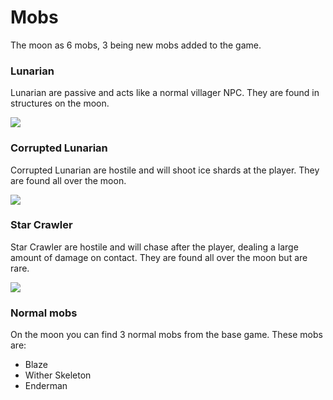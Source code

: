 # Mobs

The moon as 6 mobs, 3 being new mobs added to the game.

### Lunarian

Lunarian are passive and acts like a normal villager NPC. They are found in
structures on the moon.

<img src="https://cdn.toby7002.dev/astralinium/user_2hOh8WFkJfiVXKacOxNrUGlcCHv-2024-06-05_23.46.02.png" />

### Corrupted Lunarian

Corrupted Lunarian are hostile and will shoot ice shards at the player. They are
found all over the moon.

<img src="https://cdn.toby7002.dev/astralinium/user_2hOh8WFkJfiVXKacOxNrUGlcCHv-2024-06-05_23.48.08.png" />

### Star Crawler

Star Crawler are hostile and will chase after the player, dealing a large amount
of damage on contact. They are found all over the moon but are rare.

<img src="https://cdn.toby7002.dev/astralinium/user_2hOh8WFkJfiVXKacOxNrUGlcCHv-2024-06-05_23.47.43.png" />

### Normal mobs

On the moon you can find 3 normal mobs from the base game. These mobs are:

-   Blaze
-   Wither Skeleton
-   Enderman
